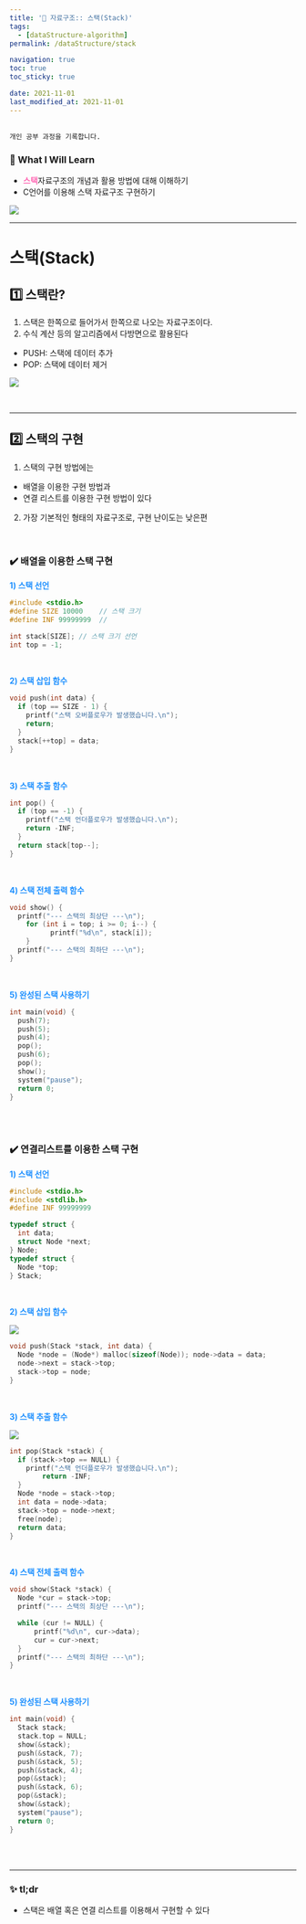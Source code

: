 ```yaml
---
title: '🌈 자료구조:: 스택(Stack)'
tags:
  - [dataStructure-algorithm]
permalink: /dataStructure/stack

navigation: true
toc: true
toc_sticky: true

date: 2021-11-01
last_modified_at: 2021-11-01
---
```


![]()

`개인 공부 과정을 기록합니다.`

### 🚀 What I Will Learn

- <span style="color:hotpink">**스택**</span>자료구조의 개념과 활용 방법에 대해 이해하기
- C언어를 이용해 스택 자료구조 구현하기

![](https://images.velog.io/images/april_5/post/1561d0b1-b096-4ca2-92e6-d65b0941c054/image.png)

---

# 스택(Stack)

## 1️⃣ 스택란?

1. 스택은 한쪽으로 들어가서 한쪽으로 나오는 자료구조이다.
2. 수식 계산 등의 알고리즘에서 다방면으로 활용된다

- PUSH: 스택에 데이터 추가
- POP: 스택에 데이터 제거

![](https://images.velog.io/images/april_5/post/2ccc4199-48d7-497b-9c07-dc86334f5621/image.png)

<br />

---

## 2️⃣ 스택의 구현

1. 스택의 구현 방법에는

- 배열을 이용한 구현 방법과
- 연결 리스트를 이용한 구현 방법이 있다

2. 가장 기본적인 형태의 자료구조로, 구현 난이도는 낮은편

<br />

### ✔️ 배열을 이용한 스택 구현

<span style="color:dodgerblue">**1) 스택 선언**</span>

```c
#include <stdio.h>
#define SIZE 10000    // 스택 크기
#define INF 99999999  //

int stack[SIZE]; // 스택 크기 선언
int top = -1;
```

<br />

<span style="color:dodgerblue">**2) 스택 삽입 함수**</span>

```c
void push(int data) {
  if (top == SIZE - 1) {
	printf("스택 오버플로우가 발생했습니다.\n");
	return;
  }
  stack[++top] = data;
}
```

<br />

<span style="color:dodgerblue">**3) 스택 추출 함수**</span>

```c
int pop() {
  if (top == -1) {
	printf("스택 언더플로우가 발생했습니다.\n");
	return -INF;
  }
  return stack[top--];
}
```

<br />

<span style="color:dodgerblue">**4) 스택 전체 출력 함수**</span>

```c
void show() {
  printf("--- 스택의 최상단 ---\n");
	for (int i = top; i >= 0; i--) {
    	  printf("%d\n", stack[i]);
  	}
  printf("--- 스택의 최하단 ---\n");
}
```

<br />

<span style="color:dodgerblue">**5) 완성된 스택 사용하기**</span>

```c
int main(void) {
  push(7);
  push(5);
  push(4);
  pop();
  push(6);
  pop();
  show();
  system("pause");
  return 0;
}
```

<br />

<br />

### ✔️ 연결리스트를 이용한 스택 구현

<span style="color:dodgerblue">**1) 스택 선언**</span>

```c
#include <stdio.h>
#include <stdlib.h>
#define INF 99999999

typedef struct {
  int data;
  struct Node *next;
} Node;
typedef struct {
  Node *top;
} Stack;
```

<br />

<span style="color:dodgerblue">**2) 스택 삽입 함수**</span>

![](https://images.velog.io/images/april_5/post/d2c21874-652b-4716-9c53-8858024aff66/image.png)

```c
void push(Stack *stack, int data) {
  Node *node = (Node*) malloc(sizeof(Node)); node->data = data;
  node->next = stack->top;
  stack->top = node;
}
```

<br />

<span style="color:dodgerblue">**3) 스택 추출 함수**</span>

![](https://images.velog.io/images/april_5/post/b52722cb-0f38-4b84-a253-89a8b8096c49/image.png)

```c
int pop(Stack *stack) {
  if (stack->top == NULL) {
	printf("스택 언더플로우가 발생했습니다.\n");
        return -INF;
  }
  Node *node = stack->top;
  int data = node->data;
  stack->top = node->next;
  free(node);
  return data;
}
```

<br />

<span style="color:dodgerblue">**4) 스택 전체 출력 함수**</span>

```c
void show(Stack *stack) {
  Node *cur = stack->top;
  printf("--- 스택의 최상단 ---\n");

  while (cur != NULL) {
      printf("%d\n", cur->data);
      cur = cur->next;
  }
  printf("--- 스택의 최하단 ---\n");
}
```

<br />

<span style="color:dodgerblue">**5) 완성된 스택 사용하기**</span>

```c
int main(void) {
  Stack stack;
  stack.top = NULL;
  show(&stack);
  push(&stack, 7);
  push(&stack, 5);
  push(&stack, 4);
  pop(&stack);
  push(&stack, 6);
  pop(&stack);
  show(&stack);
  system("pause");
  return 0;
}
```

<br /><br />

---

### ✨ tl;dr

- 스택은 배열 혹은 연결 리스트를 이용해서 구현할 수 있다

